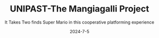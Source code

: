 ---
title: "UNIPAST-The Mangiagalli Project"
project-type: academic
subtitle: "It Takes Two finds Super Mario in this cooperative platforming experience"
modal-id: 2
date: 2024-7-5
img: UNIPAST.png
modal-bg-color: "#010100"        # Colore di sfondo del popup (es. giallo)
modal-text-color: "#F5F5F5"      # Colore del testo (es. scuro)
alt: "Screenshot del platform 2D"
video-embed: "https://www.youtube.com/embed/XKlkTsE_ZD8?si=0FF5OwJ_2rrhbZER" # Opzionale

description: > # L'uso di > permette di scrivere su più righe
   UniPast: the Mangiagalli project is a cooperative gaming experience where players must work together to conquer increasingly challenging platform levels. Each level is meticulously crafted and designed to encourage teamwork among players. Each character will have unique powers or abilities that must be strategically combined to reach the end of the level.
   As players journey through the game, different zones will get unlocked progressively on the map of “Città Studi”. Within these zones, players will encounter different platform levels and a strategic save point represented by an Inn. The Inn serves as a hub where players can immerse themselves in the vibrant history of “Città Studi” and learn about the events that occurred in the past. Alternatively, the players can choose to relax in the Inn by playing some of the available minigames. 
   At its core, UniPast: The Mangiagalli Project aims to make players collaborate and know each other.
   Obstacles are designed to require the coordination of character abilities, emphasizing the necessity of teamwork to overcome each level’s challenges. With each triumph, players not only progress through the game but also deepen their bonds with fellow adventurers, forging unforgettable memories in the process.

role:
  - Game & Level Designer
  - Game Programmer
  - AI designer
  - UI designer
tags:
  - Unreal engine 5

project-date: "Luglio 2024"
client: "New game Designer 2024"
# ID dei documenti da Google Drive
gdd-id: "1E9Y5pS_vdBMhZ_v_FhRSN5UeDMjVcu4b"   # (Opzionale)
tdd-id: "1yZ-PlkAq-BDjmtxKSHNaORIJpZd3xgfS"   # (Opzionale)
---